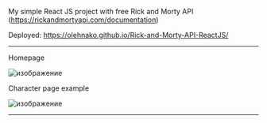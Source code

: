My simple React JS project with free Rick and Morty API (https://rickandmortyapi.com/documentation)

Deployed: https://olehnako.github.io/Rick-and-Morty-API-ReactJS/

____________________________

Homepage

![изображение](https://user-images.githubusercontent.com/123407809/224489149-0677ef8e-73a3-4086-aed3-7a7100b99404.png)

Character page example

![изображение](https://user-images.githubusercontent.com/123407809/224489267-ec1d4570-203e-4c81-ace1-b8e513475374.png)

_____________________________

